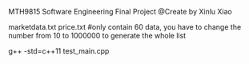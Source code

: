 MTH9815 Software Engineering
Final Project
@Create by Xinlu Xiao

marketdata.txt
price.txt
#only contain 60 data, you have to change the number from 10 to 1000000 to generate the whole list

g++ -std=c++11 test_main.cpp
